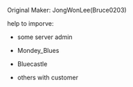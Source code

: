 Original Maker: JongWonLee(Bruce0203)

help to imporve:

* some server admin

* Mondey_Blues

* Bluecastle

* others with customer
